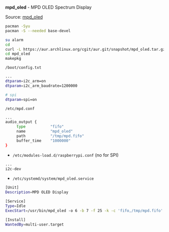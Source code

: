 **mpd_oled** - MPD OLED Spectrum Display

Source: [mpd_oled](https://github.com/antiprism/mpd_oled)
```sh
pacman -Syu
pacman -S --needed base-devel

su alarm
cd
curl -L https://aur.archlinux.org/cgit/aur.git/snapshot/mpd_oled.tar.gz | bsdtar xf -
cd mpd_oled
makepkg
```

`/boot/config.txt`
```sh
...
dtparam=i2c_arm=on
dtparam=i2c_arm_baudrate=1200000

# spi
dtparam=spi=on
```

`/etc/mpd.conf`
```sh
...
audio_output {
     type           "fifo"
     name           "mpd_oled"
     path           "/tmp/mpd.fifo"
     buffer_time    "1000000"
}
```

- `/etc/modules-load.d/raspberrypi.conf` (no for SPI)
```sh
...
i2c-dev
```

- `/etc/systemd/system/mpd_oled.service`
```sh
[Unit]
Description=MPD OLED Display

[Service]
Type=Idle
ExecStart=/usr/bin/mpd_oled -o 6 -b 7 -f 25 -k -c 'fifo,/tmp/mpd.fifo'

[Install]
WantedBy=multi-user.target
```
